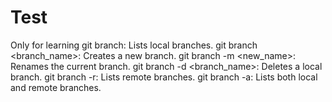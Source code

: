 # Test
Only for learning 
git branch: Lists local branches.
git branch <branch_name>: Creates a new branch.
git branch -m <new_name>: Renames the current branch.
git branch -d <branch_name>: Deletes a local branch.
git branch -r: Lists remote branches.
git branch -a: Lists both local and remote branches.
